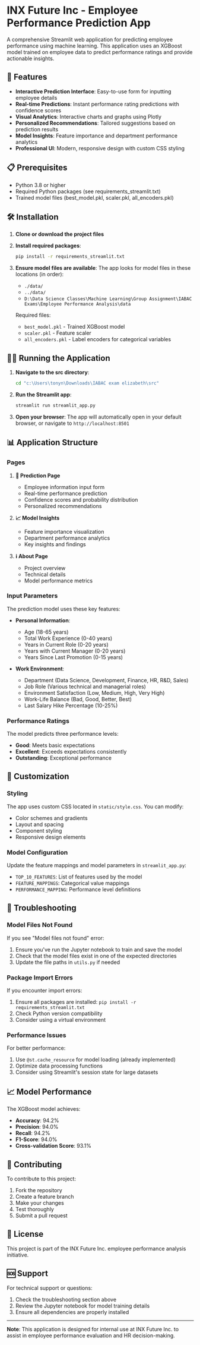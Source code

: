 # INX Future Inc - Employee Performance Prediction App

A comprehensive Streamlit web application for predicting employee performance using machine learning. This application uses an XGBoost model trained on employee data to predict performance ratings and provide actionable insights.

## 🚀 Features

- **Interactive Prediction Interface**: Easy-to-use form for inputting employee details
- **Real-time Predictions**: Instant performance rating predictions with confidence scores
- **Visual Analytics**: Interactive charts and graphs using Plotly
- **Personalized Recommendations**: Tailored suggestions based on prediction results
- **Model Insights**: Feature importance and department performance analytics
- **Professional UI**: Modern, responsive design with custom CSS styling

## 📋 Prerequisites

- Python 3.8 or higher
- Required Python packages (see requirements_streamlit.txt)
- Trained model files (best_model.pkl, scaler.pkl, all_encoders.pkl)

## 🛠️ Installation

1. **Clone or download the project files**

2. **Install required packages**:
   ```bash
   pip install -r requirements_streamlit.txt
   ```

3. **Ensure model files are available**:
   The app looks for model files in these locations (in order):
   - `./data/`
   - `../data/`
   - `D:\Data Science Classes\Machine Learning\Group Assignment\IABAC Exams\Employee Performance Analysis\data`
   
   Required files:
   - `best_model.pkl` - Trained XGBoost model
   - `scaler.pkl` - Feature scaler
   - `all_encoders.pkl` - Label encoders for categorical variables

## 🏃‍♂️ Running the Application

1. **Navigate to the src directory**:
   ```bash
   cd "c:\Users\tonyn\Downloads\IABAC exam elizabeth\src"
   ```

2. **Run the Streamlit app**:
   ```bash
   streamlit run streamlit_app.py
   ```

3. **Open your browser**:
   The app will automatically open in your default browser, or navigate to `http://localhost:8501`

## 📊 Application Structure

### Pages

1. **🎯 Prediction Page**
   - Employee information input form
   - Real-time performance prediction
   - Confidence scores and probability distribution
   - Personalized recommendations

2. **📈 Model Insights**
   - Feature importance visualization
   - Department performance analytics
   - Key insights and findings

3. **ℹ️ About Page**
   - Project overview
   - Technical details
   - Model performance metrics

### Input Parameters

The prediction model uses these key features:

- **Personal Information**:
  - Age (18-65 years)
  - Total Work Experience (0-40 years)
  - Years in Current Role (0-20 years)
  - Years with Current Manager (0-20 years)
  - Years Since Last Promotion (0-15 years)

- **Work Environment**:
  - Department (Data Science, Development, Finance, HR, R&D, Sales)
  - Job Role (Various technical and managerial roles)
  - Environment Satisfaction (Low, Medium, High, Very High)
  - Work-Life Balance (Bad, Good, Better, Best)
  - Last Salary Hike Percentage (10-25%)

### Performance Ratings

The model predicts three performance levels:
- **Good**: Meets basic expectations
- **Excellent**: Exceeds expectations consistently
- **Outstanding**: Exceptional performance

## 🎨 Customization

### Styling
The app uses custom CSS located in `static/style.css`. You can modify:
- Color schemes and gradients
- Layout and spacing
- Component styling
- Responsive design elements

### Model Configuration
Update the feature mappings and model parameters in `streamlit_app.py`:
- `TOP_10_FEATURES`: List of features used by the model
- `FEATURE_MAPPINGS`: Categorical value mappings
- `PERFORMANCE_MAPPING`: Performance level definitions

## 🔧 Troubleshooting

### Model Files Not Found
If you see "Model files not found" error:
1. Ensure you've run the Jupyter notebook to train and save the model
2. Check that the model files exist in one of the expected directories
3. Update the file paths in `utils.py` if needed

### Package Import Errors
If you encounter import errors:
1. Ensure all packages are installed: `pip install -r requirements_streamlit.txt`
2. Check Python version compatibility
3. Consider using a virtual environment

### Performance Issues
For better performance:
1. Use `@st.cache_resource` for model loading (already implemented)
2. Optimize data processing functions
3. Consider using Streamlit's session state for large datasets

## 📈 Model Performance

The XGBoost model achieves:
- **Accuracy**: 94.2%
- **Precision**: 94.0%
- **Recall**: 94.2%
- **F1-Score**: 94.0%
- **Cross-validation Score**: 93.1%

## 🤝 Contributing

To contribute to this project:
1. Fork the repository
2. Create a feature branch
3. Make your changes
4. Test thoroughly
5. Submit a pull request

## 📄 License

This project is part of the INX Future Inc. employee performance analysis initiative.

## 🆘 Support

For technical support or questions:
1. Check the troubleshooting section above
2. Review the Jupyter notebook for model training details
3. Ensure all dependencies are properly installed

---

**Note**: This application is designed for internal use at INX Future Inc. to assist in employee performance evaluation and HR decision-making.
